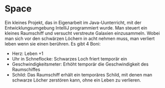 # Space
Ein kleines Projekt, das in Eigenarbeit im Java-Uunterricht, mit der
Entwicklungsumgebung IntelliJ programmiert wurde.
Man steuert ein kleines Raumschiff
und versucht verstreute Galaxien einzusammeln.
Wobei man sich vor den schwärzen Löchern in acht nehmen muss,
man verliert leben wenn sie einen berühren.
Es gibt 4 Boni:
- Herz: Leben +1
- Uhr in Schneflocke: Schwarzes Loch friert temporär ein
- Geschwindigkeitsmeter: Erhöht temporär die Geschwindigkeit des Raumschiffes
- Schild: Das Raumschiff erhält ein temporäres Schild, mit denen man schwarze Löcher zerstören kann, ohne ein Leben zu verlieren.
